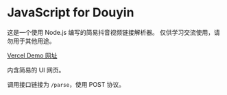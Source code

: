 ﻿# JavaScript for Douyin

这是一个使用 Node.js 编写的简易抖音视频链接解析器。
仅供学习交流使用，请勿用于其他用途。

[Vercel Demo 网址](https://java-script-douyin.vercel.app/)

内含简易的 UI 网页。

调用接口链接为 `/parse`，使用 POST 协议。

